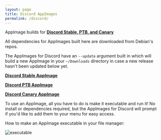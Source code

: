 ```yaml
---
layout: page
title: Discord AppImages
permalink: /discord/
---
```


AppImage builds for **[Discord Stable, PTB, and Canary](https://discordapp.com)**

All dependencies for AppImages built here are downloaded from Debian's repos.

The AppImages for Discord have an `--update` argument built in which will build a new AppImage in your `~/Downloads` directory in case a new release hasn't been updated below yet.

**[Discord Stable AppImage](https://github.com/simoniz0r/Discord-AppImage/releases)**

**[Discord PTB AppImage](https://github.com/simoniz0r/Discord-PTB-AppImage/releases)**

**[Discord Canary AppImage](https://github.com/simoniz0r/Discord-Canary-AppImage/releases)**

To use an AppImage, all you have to do is make it executable and run it!  No install or dependencies required, but the AppImages for Discord will prompt if you'd like to add them to your menu for easy access.

How to make an AppImage executable in your file manager:

![executable](https://u.teknik.io/rEZBa.gif)
